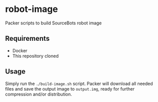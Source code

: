 # robot-image

Packer scripts to build SourceBots robot image

## Requirements

- Docker
- This repository cloned

## Usage

Simply run the `./build-image.sh` script. Packer will download all needed files and save the output image to `output.img`, ready for further compression and/or distribution.
